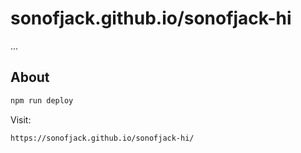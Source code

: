 # sonofjack.github.io/sonofjack-hi

...

## About 


```bash
npm run deploy
```

Visit: 
```bash
https://sonofjack.github.io/sonofjack-hi/
```
